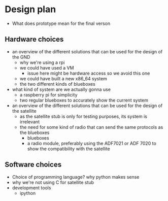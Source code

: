 
# Design plan
[comment]: # 	(an overall overview of what we have established so far)
[comment]: #	(find out where or if the frequencies have been chosen yet)
[comment]: #	(maybe make an appendix about testing VHF and UHF with blueboxes so we have a scapegoat for only using UHF)
- What does prototype mean for the final verson
## Hardware choices
- an overview of the different solutions that can be used for the design of the GND
	- why we're using a rpi
	- we could have used a VM
		- issue here might be hardware access so we avoid this one
	- we could have built a new x86_64 system
	- the two different kinds of blueboxes
- what kind of system are we actually gonna use
	- a raspberry pi for simplicity
	- two regular blueboxes to accurately show the current system
- an overview of the different solutions that can be used for the design of the satellite
	- as the satellite stub is only for testing purposes, its system is irrelevant
	- the need for some kind of radio that can send the same protocols as the blueboxes
		- blueboxes
		- a radio module, preferably using the ADF7021 or ADF 7020 to show the compatibility with the satellite



## Software choices
- Choice of programming language? why python makes sense
- why we're not using C for satellite stub
- development tools
	- ipython
